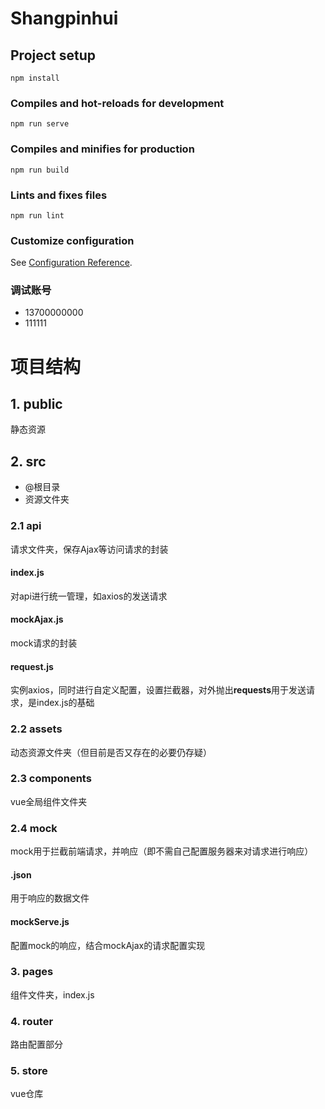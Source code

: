 # Shangpinhui

## Project setup
```
npm install
```

### Compiles and hot-reloads for development
```
npm run serve
```

### Compiles and minifies for production
```
npm run build
```

### Lints and fixes files
```
npm run lint
```

### Customize configuration
See [Configuration Reference](https://cli.vuejs.org/config/).

### 调试账号
- 13700000000
- 111111

# 项目结构
## 1. public
静态资源
## 2. src
- @根目录
- 资源文件夹
### 2.1 api
请求文件夹，保存Ajax等访问请求的封装
#### index.js
对api进行统一管理，如axios的发送请求
#### mockAjax.js
mock请求的封装
#### request.js
实例axios，同时进行自定义配置，设置拦截器，对外抛出**requests**用于发送请求，是index.js的基础
### 2.2 assets
动态资源文件夹（但目前是否又存在的必要仍存疑）
### 2.3 components
vue全局组件文件夹
### 2.4 mock
mock用于拦截前端请求，并响应（即不需自己配置服务器来对请求进行响应）
#### .json
用于响应的数据文件
#### mockServe.js
配置mock的响应，结合mockAjax的请求配置实现
### 3. pages
组件文件夹，index.js
### 4. router
路由配置部分
### 5. store
vue仓库